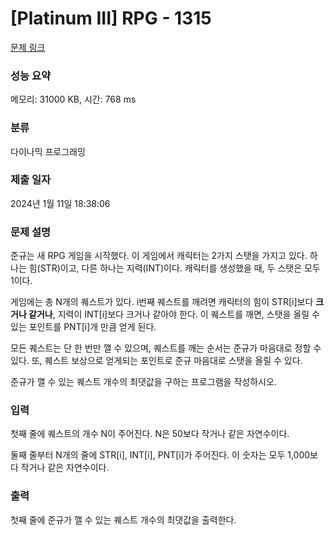 # [Platinum III] RPG - 1315 

[문제 링크](https://www.acmicpc.net/problem/1315) 

### 성능 요약

메모리: 31000 KB, 시간: 768 ms

### 분류

다이나믹 프로그래밍

### 제출 일자

2024년 1월 11일 18:38:06

### 문제 설명

<p>준규는 새 RPG 게임을 시작했다. 이 게임에서 캐릭터는 2가지 스탯을 가지고 있다. 하나는 힘(STR)이고, 다른 하나는 지력(INT)이다. 캐릭터를 생성했을 때, 두 스탯은 모두 1이다.</p>

<p>게임에는 총 N개의 퀘스트가 있다. i번째 퀘스트를 깨려면 캐릭터의 힘이 STR[i]보다 <strong>크거나 같거나</strong>, 지력이 INT[i]보다 크거나 같아야 한다. 이 퀘스트를 깨면, 스탯을 올릴 수 있는 포인트를 PNT[i]개 만큼 얻게 된다.</p>

<p>모든 퀘스트는 단 한 번만 깰 수 있으며, 퀘스트를 깨는 순서는 준규가 마음대로 정할 수 있다. 또, 퀘스트 보상으로 얻게되는 포인트로 준규 마음대로 스탯을 올릴 수 있다.</p>

<p>준규가 깰 수 있는 퀘스트 개수의 최댓값을 구하는 프로그램을 작성하시오.</p>

### 입력 

 <p>첫째 줄에 퀘스트의 개수 N이 주어진다. N은 50보다 작거나 같은 자연수이다.</p>

<p>둘째 줄부터 N개의 줄에 STR[i], INT[i], PNT[i]가 주어진다. 이 숫자는 모두 1,000보다 작거나 같은 자연수이다.</p>

### 출력 

 <p>첫째 줄에 준규가 깰 수 있는 퀘스트 개수의 최댓값을 출력한다.</p>

